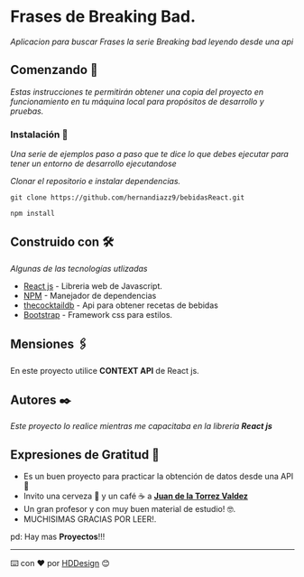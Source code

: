 # Frases de Breaking Bad.

_Aplicacion para buscar Frases la serie *Breaking bad* leyendo desde una api_

## Comenzando 🚀

_Estas instrucciones te permitirán obtener una copia del proyecto en funcionamiento en tu máquina local para propósitos de desarrollo y pruebas._

### Instalación 🔧

_Una serie de ejemplos paso a paso que te dice lo que debes ejecutar para tener un entorno de desarrollo ejecutandose_

_Clonar el repositorio e instalar dependencias._

```
git clone https://github.com/hernandiazz9/bebidasReact.git
```
```
npm install
```

## Construido con 🛠️

_Algunas de las tecnologías utlizadas_

* [React js](https://reactjs.org/) - Libreria web de Javascript.
* [NPM](https://www.npmjs.com/) - Manejador de dependencias
* [thecocktaildb](https://www.thecocktaildb.com/) - Api para obtener recetas de bebidas
* [Bootstrap](https://getbootstrap.com/) - Framework css para estilos.

## Mensiones 🖇️

En este proyecto utilice **CONTEXT API** de React js.


## Autores ✒️

_Este proyecto lo realice mientras me capacitaba en la librería  **React js**_


## Expresiones de Gratitud 🎁

* Es un buen proyecto para practicar la obtención  de datos desde una API 📢
* Invito una cerveza 🍺 y un café ☕ a [**Juan de la Torrez Valdez**](https://www.udemy.com/user/juanpablodelatorrevaldez/)
* Un gran profesor y con muy buen material de estudio! 🤓.
* MUCHISIMAS GRACIAS POR LEER!.

pd: Hay mas **Proyectos**!!!



---
⌨️ con ❤️ por [HDDesign](https://github.com/hernandiazz9) 😊

